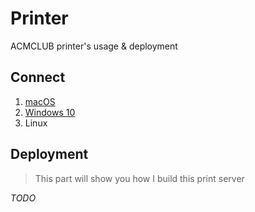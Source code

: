 # Printer

ACMCLUB printer's usage & deployment

## Connect



1. [macOS](./macOS.md)
2. [Windows 10](./Windows_10.md)
3. Linux

## Deployment

> This part will show you how I build this print server

*TODO*
